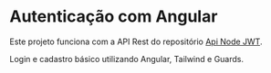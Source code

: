 # Autenticação com Angular

Este projeto funciona com a API Rest do repositório [Api Node JWT](https://github.com/black-adm/nodejs-api-jwt).

Login e cadastro básico utilizando Angular, Tailwind e Guards.
